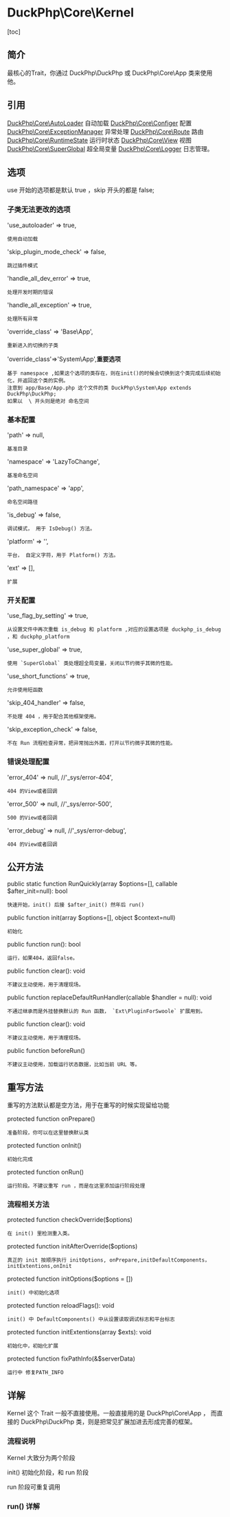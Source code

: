 # DuckPhp\Core\Kernel
[toc]

## 简介
最核心的Trait，你通过 DuckPhp\DuckPhp 或 DuckPhp\Core\App 类来使用他。

## 引用
[DuckPhp\\Core\\AutoLoader](ref/Core-AutoLoader.md)   自动加载
[DuckPhp\\Core\\Configer](ref/Core-Configer.md) 配置
[DuckPhp\\Core\\ExceptionManager](ref/Core-ExceptionManager.md) 异常处理
[DuckPhp\\Core\\Route](ref/Core-Route.md) 路由
[DuckPhp\\Core\\RuntimeState](ref/Core-RuntimeState.md) 运行时状态
[DuckPhp\\Core\\View](ref/Core-View.md) 视图
[DuckPhp\\Core\\SuperGlobal](ref/Core-SuperGlobal.md) 超全局变量
[DuckPhp\\Core\\Logger](ref/Core-Logger.md) 日志管理。

## 选项
use 开始的选项都是默认 true ，skip 开头的都是 false;

### 子类无法更改的选项
'use_autoloader' => true,

 	使用自动加载
'skip_plugin_mode_check' => false,

 	跳过插件模式
'handle_all_dev_error' => true,

    处理开发时期的错误 
'handle_all_exception' => true,

	处理所有异常
'override_class' => 'Base\App', 

    重新进入的切换的子类

'override_class'=>'System\App',**重要选项**

    基于 namespace ,如果这个选项的类存在，则在init()的时候会切换到这个类完成后续初始化，并返回这个类的实例。
    注意到 app/Base/App.php 这个文件的类 DuckPhp\System\App extends DuckPhp\DuckPhp;
    如果以  \ 开头则是绝对 命名空间

### 基本配置

'path' => null,

    基准目录
'namespace' => 'LazyToChange',

    基准命名空间
'path_namespace' => 'app',

    命名空间路径
'is_debug' => false,

    调试模式， 用于 IsDebug() 方法。
'platform' => '',

    平台， 自定义字符，用于 Platform() 方法。
'ext' => [],
    
    扩展

### 开关配置


'use_flag_by_setting' => true,

    从设置文件中再次重载 is_debug 和 platform ,对应的设置选项是 duckphp_is_debug ，和 duckphp_platform
'use_super_global' => true,

    使用 `SuperGlobal` 类处理超全局变量，关闭以节约微乎其微的性能。
'use_short_functions' => true,

    允许使用短函数

'skip_404_handler' => false,

    不处理 404 ，用于配合其他框架使用。

'skip_exception_check' => false,
    
    不在 Run 流程检查异常，把异常抛出外面，打开以节约微乎其微的性能。

### 错误处理配置

'error_404' => null,          //'_sys/error-404',

    404 的View或者回调
'error_500' => null,          //'_sys/error-500',

    500 的View或者回调
'error_debug' => null,        //'_sys/error-debug',

    404 的View或者回调

## 公开方法

public static function RunQuickly(array $options=[], callable $after_init=null): bool

    快速开始，init() 后接 $after_init() 然年后 run() 
public function init(array $options=[], object $context=null)

    初始化
public function run(): bool

    运行，如果404，返回false。
public function clear(): void

    不建议主动使用，用于清理现场。
public function replaceDefaultRunHandler(callable $handler = null): void

    不通过继承而是外挂替换默认的 Run 函数， `Ext\PluginForSwoole` 扩展用到。
public function clear(): void

    不建议主动使用，用于清理现场。
public function beforeRun()

    不建议主动使用，加载运行状态数据，比如当前 URL 等。
## 重写方法

重写的方法默认都是空方法，用于在重写的时候实现留给功能

protected function onPrepare()

    准备阶段，你可以在这里替换默认类
protected function onInit()

    初始化完成
protected function onRun()

    运行阶段。不建议重写 run ，而是在这里添加运行阶段处理
### 流程相关方法
protected function checkOverride($options)

    在 init() 里检测重入类。
protected function initAfterOverride($options)

    真正的 init 按顺序执行 initOptions, onPrepare,initDefaultComponents，initExtentions,onInit
protected function initOptions($options = [])

    init() 中初始化选项
protected function reloadFlags(): void

    init() 中 DefaultComponents() 中从设置读取调试标志和平台标志
protected function initExtentions(array $exts): void

    初始化中，初始化扩展
protected function fixPathInfo(&$serverData)

    运行中 修复PATH_INFO

## 详解

Kernel 这个 Trait 一般不直接使用。一般直接用的是 DuckPhp\Core\App ， 而直接的 DuckPhp\DuckPhp 类，则是把常见扩展加进去形成完善的框架。

### 流程说明
Kernel 大致分为两个阶段

init() 初始化阶段，和 run 阶段


run 阶段可重复调用

### run() 详解

